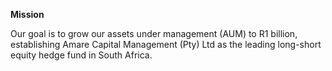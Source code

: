 **Mission**

  Our goal is to grow our assets under management (AUM) to R1 billion, establishing Amare Capital Management (Pty) Ltd as the leading long-short equity hedge fund in South Africa.
